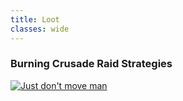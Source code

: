```yaml
---
title: Loot
classes: wide
---
```

### Burning Crusade Raid Strategies

[![Just don't move man](http://img.youtube.com/vi/gcA6y7sxKcA/0.jpg)](http://www.youtube.com/watch?v=gcA6y7sxKcA "Shade of Aran")
